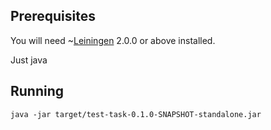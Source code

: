 ## Prerequisites

You will need ~[Leiningen][] 2.0.0 or above installed.

[leiningen]: https://github.com/technomancy/leiningen~

Just java

## Running

    java -jar target/test-task-0.1.0-SNAPSHOT-standalone.jar
